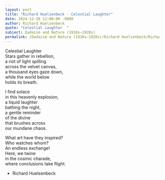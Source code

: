 ```yaml
---
layout: post
title: "Richard Huelsenbeck - Celestial Laughter"
date: 2024-12-28 12:00:00 -0000
author: Richard Huelsenbeck
quote: "Celestial Laughter  "
subject: Dadaism and Nature (1910s–1920s)
permalink: /Dadaism and Nature (1910s–1920s)/Richard Huelsenbeck/Richard Huelsenbeck - Celestial Laughter
---
```


Celestial Laughter  
Stars gather in rebellion,  
a riot of light spilling  
across the velvet canvas,  
a thousand eyes gaze down,  
while the world below  
holds its breath.

I find solace  
in this heavenly explosion,  
a liquid laughter  
bathing the night,  
a gentle reminder  
of the divine  
that brushes across  
our mundane chaos.

What art have they inspired?  
Who watches whom?  
An endless exchange!  
Here, we twine  
in the cosmic charade,  
where conclusions take flight.

- Richard Huelsenbeck
